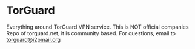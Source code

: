 # TorGuard
Everything around TorGuard VPN service. This is NOT official companies Repo of torguard.net, it is community based. For questions, email to torguard@i2pmail.org 
